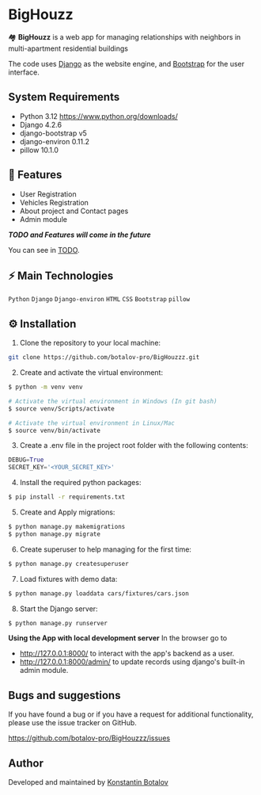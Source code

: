 # BigHouzz

🏘️ **BigHouzz** is a web app for managing relationships with neighbors in multi-apartment residential buildings

The code uses [Django](https://www.djangoproject.com/) as the website engine, and [Bootstrap](https://getbootstrap.com/) for the user interface.

## System Requirements

  * Python 3.12 https://www.python.org/downloads/
  * Django 4.2.6
  * django-bootstrap v5
  * django-environ 0.11.2
  * pillow 10.1.0

## 🚀 Features

  * User Registration
  * Vehicles Registration
  * About project and Contact pages
  * Admin module

***TODO and Features will come in the future***

You can see in [TODO](TODO.md).

## ⚡ Main Technologies
<code>Python</code> <code>Django</code> <code>Django-environ</code> <code>HTML</code> <code>CSS</code> <code>Bootstrap</code> <code>pillow</code> 


## ⚙️ Installation

  1. Clone the repository to your local machine:
```bash
git clone https://github.com/botalov-pro/BigHouzzz.git
```
  2. Create and activate the virtual environment:
```bash
$ python -m venv venv

# Activate the virtual environment in Windows (In git bash)
$ source venv/Scripts/activate

# Activate the virtual environment in Linux/Mac
$ source venv/bin/activate
```
  3. Create a .env file in the project root folder with the following contents:
```python
DEBUG=True
SECRET_KEY='<YOUR_SECRET_KEY>'
```
  4. Install the required python packages:
```bash
$ pip install -r requirements.txt
``` 
  5. Create and Apply migrations:
```bash
$ python manage.py makemigrations
$ python manage.py migrate
``` 
  6. Create superuser to help managing for the first time:
```bash
$ python manage.py createsuperuser
``` 
  7. Load fixtures with demo data:
```bash
$ python manage.py loaddata cars/fixtures/cars.json
``` 
 8. Start the Django server:
```bash
$ python manage.py runserver
``` 

**Using the App with local development server**
In the browser go to

  * http://127.0.0.1:8000/ to interact with the app's backend as a user.
  * http://127.0.0.1:8000/admin/ to update records using django's built-in admin module.

## Bugs and suggestions

If you have found a bug or if you have a request for additional functionality, please use the issue tracker on GitHub.

https://github.com/botalov-pro/BigHouzzz/issues

## Author

Developed and maintained by [Konstantin Botalov](https://botalov.pro)
